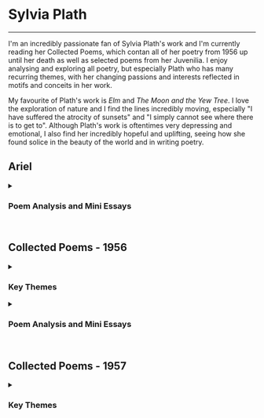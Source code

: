 # Sylvia Plath
---
I'm an incredibly passionate fan of Sylvia Plath's work and I'm currently reading her Collected Poems, which contan all of her poetry from 1956 up until her death as well as selected poems from her Juvenilia. I enjoy analysing and exploring all poetry, but especially Plath who has many recurring themes, with her changing passions and interests reflected in motifs and conceits in her work.

My favourite of Plath's work is *Elm* and *The Moon and the Yew Tree*. I love the exploration of nature and I find the lines incredibly moving, especially "I have suffered the atrocity of sunsets" and "I simply cannot see where there is to get to". Although Plath's work is oftentimes very depressing and emotional, I also find her incredibly hopeful and uplifting, seeing how she found solice in the beauty of the world and in writing poetry. 

## Ariel ##

<details>
  <summary> <h3> Poem Analysis and Mini Essays </h3> </summary>
  <br>
  <p> In this section I have written a few mini analysis of Plath's poems, and I have also uploaded photographs of my book annotations. I also take note of key themes that occurr in the collection and their connection to other sections and their key themes. </p> 
  
   <p> <b> <a href="Elm.html"> Elm </a> </b> </p>
 </details>
 
<br>

## Collected Poems - 1956 ##

<details>
  <summary> <h3> Key Themes </h3> </summary>
  <br>
  <p> I have noticed many recurring themes in her work as well as spotting her emerging style and her earlier experimentation which will eventually lead to her final collection Ariel. In the photos from her work take note of the colour-coded highlighting, pointing out these themes in each poem as I go in order to help me keep track of the recurring themes. </p>
  <ul> <li> Birds = Green </li> <li> Gender Conflict = Pink </li> <li> Astrology, the moon and sun = Orange </li> <li> Water = Blue/green </li> <li> Supernatural = Yellow </li> <li> Fire = Purple underline </li> <li> Green = Green underline </li> </ul>

  <p> <b> Birds: </b> </p>

  <p> Plath uses birds in many interesting ways in poems such as <i>Conversation Among the Ruins</i> where she mentions both "rooks croak" and "peacocks". The repetition of rooks is especially notable as they are often used in a way to explore isolation and companionship. In <i>Conversation Among the Ruins</i> Rooks are presented as a unified chorus, seperated from the speaker who is in a state of turmoil. In <i>Winter Landscape</i> Plath compares herself to a Rook, in isolation. Even later, in <i>Prospect</i> Plath describes "two black rooks". In this way therefore Rooks are presented in various stages of companionship, but are also often ominous signs of turmoil and "havoc". </p>
  
  <p> My personal favourite exploration of Rooks in 1956 is in <i>Black Rook in Rainy Weather</i>. This optimistic exploration of joy and contentment with the everyday, perfused with holy imagery of "angels" juxtaposed with earthly "rook", bird imagery, creates an interesting and engaging dynamic. I am not ashamed to say this poem, especially the line "I do not expect a miracle", reduced me to tears. </p>

  <p> Plath also mentions other birds such as "peacocks", using these as signs of masculinity and frivolity, although not neccesarily in a disparaging way. Plath uses Peacocks and other birds as a way of creating a lexical field of colour, contrasting vibrant birds with grey crows and rooks, as a way of connoting tone and creating atmosphere. Often Plath's mood when writing these poems is reflected in her choice of bird as a reference. </p>

  <p> <b> Astrology, especially the moon: </b> </p>

  <p> Plath is possibly most well known for her frequent reference to the moon. Throughout her work she refers to the moon as a friend, as a careless or even cruel 'other', and even as a symbol of her mother. In the 1956 poems it is notable that the moon is referred to in a positive light, although equally as something seperate and "celestial", distant from Plath no matter how much she might admire the moon. Plath wields the imagery of the moon to create incredible nighttime scenes and an overall tone of peace and awe. </p>
  
  <p> Plath also refers to the sun and the stars a lot in her descriptive imagery; these are often used to convey beauty of nature and hopefullness, as well as being used in metaphors such as "death/shatters the fabulous stars" in <i>Tale of a Tub</i>. I especially love her astrological imagery as I always find it stunning and inspirational. </p>

  <p> <b> Water: </b> </p>

  <p> Plath explores water imagery in a much more diverse way than any other motifs in her work. With poems dedicated to the ocean as a violent and powerful force at one end, and at the other a simple "black pond". In <i>Tale of a Tub</i> Plath's water imagery is not that of nature but that of a bathroom, using the lifeless surroundings to reflect an internal loss of certainty and meaning. She describes a "photographic chamber", and the room as "merely actual". The descriptions are bare and sad, with Plath finding solace only in the reality of her environment rather than the actual physicality of it. </p>

  <p> My personal favourite of Plath's exploration of water so far is in the first stanza of <i>Letter to a Purist</i>: </p>

  <p>"The envious assults of sea </p>

  <p> (Essaying, wave by wave, </p>

  <p> Tide by tide, </p>

  <p> To undo him, perpetually)," </p>

  <p> These lines portay the sea both as powerful but predictable and aimless; as violent but soothing (with the alliteration in "essaying"); as something admirable but equally something powerless in comparison to the "Purist" subject of the poem. The use of sibilance and dental alliteration create a smooth series of phrases, reflecting the methodical sway of the ocean. Unlike much of Plath's later work, the stanzas in 1956 are often much longer, however I love the use of very short lines and phrases which she continues to use for much of her poetry. Furthermore, the use of rhyme in the poem continues to create a sense of routine and predictability much like the tide of the sea. </p>
  
  <p> <b> Supernatural, especially mythological and religious: </b> </p>
  
  <p> Plath often uses Greek mythology in her work both in the subject of her poetry, such as in <i>Conversation Among the Ruins</i> whcih is based on Giorgio de Chirico's 1927 painting of the same name, and also in her description and metaphors. She especially refers to mythological creatures and characters such as the cyclops, sirens, nymphs, and gods. </p>
  
  <p> She also uses a lot of religious imagery, especially that of catholicism (although she refers to other religions as well). Plath uses imagery of angels a lot, sometimes as 'guardian' companions and other times as potentially dangerous enemies. One example of this subversion of the traditional representation of angels is in <i>Channel Crossing</i>, where she describes how the sea and ice "wrestle with us like angels". Whilst angels are usually (both in general literature and in Plath's work) used to convey safety and holiness, here Plath uses the imagery to create a scene of violence and destruction. </p>
  
  <p> Finally, Plath in general wields supernatural imagery by personifying and anthropomorphosising the everyday world; she uses dream-like description and experiences to make the everyday seem other or supernatural. I especially love this aspect of Plath's work as she wields the supernatural and unsual in order to convey internal conflict and emotions and to create uncertainty. </p>
  
  <p> <b> Fire: </b> </p>
  
  <p> Plath uses fire in many different ways in her poems. In 1956 she uses it to convey rage and passion, often alongside Gender Conflict, as well as to convey inspiration or hope. These two conflicting approaches to fire, as well as the contrasting water imagery throughout her work, creates an interesting binary opposition. </p> 
  
  <p> <b> The Colour Green: </b> </p>
  
  <p> Plath uses lots of colour imagery in her work, especially colours such as blue and orange, however I especially noted her frequent use of the colour green. Green is often associated with nature and life, which is often how Plath uses the colour as well, however she also uses the colour to create a sense of the unnatural or disturbing. Her use of "emerald" in <i>Ella Mason and her Eleven Cats</i>, for example, aligns Ella - the crazy cat lady - with her cats to create a strange simbiotic relationship between them in the description, further adding to the strangeness and the accompanying pity that the narrator feels for her. </p>
  
  <p> <b> Gender Conflict: </b> </p>
  
  <p> Plath is well known as a feminist writer, exploring ideas of female oppresion and male violence frequently in her work (especially in her later work in <i>Ariel</i>. However, in a few of her poems in 1956, Plath explores ideas of homosocial female conflict which I found incredibly engaging and interesting. In this way therefore, Plath's poems explore both heterosexual conflict between male violence and female subservience (and female resistance) as well as homosocial conflict amongst women, exacerbated by heteronormative binary society. </p>
  
</details>

<details>
  <summary> <h3> Poem Analysis and Mini Essays </h3> </summary>
    <br>
    <p> In this section I have written a few mini analysis of Plath's poems, and I have also uploaded photographs of my book annotations. I will also highlight the key themes from the previous section as seen in the poems themselves. </p>
    
<p> <b> <a href="Faun.html"> Faun </a> </b> </p> 
  <p> <b> <a href="Miss-Drake-Proceeds-to-Supper.html"> Miss Drake Proceeds to Supper </a> </b> </p>
  <p> <b> <a href="Black-Rook-in-Rainy-Weather.html"> Black Rook in Rainy Weather </a> </b> </p>
  

  </details>
  
  <br>
  
## Collected Poems - 1957 ##
  
  <details>
  <summary> <h3> Key Themes </h3> </summary>
  <br>
  <p> Some themes continue from 1956, however there are also some new themes that emerge. </p>
  
  <ul> <li> Birds = Green </li> <li> Gender Conflict = Pink </li> <li> Astrology = Orange </li> <li> Water = turqoise </li> <li> Supernatural, especially mythology and religion = Yellow </li> <li> Fire = Purple Underline </li> <li> Colour Green = Green underline </li> <li> Trees = Blue Underline </li> <li> Black and White, often in contrast = Green Star </li> <li> Dreams/Unreality = Pink Underline </li> <li> Stones, Earth, Greyness, Blankness = Red Underline </li> </ul>
  
  <p> <b> Birds: </b> </p>
  <p> As in 1956, Plath especially focusses on Rooks and other corvids at the beginning of 1957. By the end of 1957, however, this interest seems to fade and is replaced with a new resurgence and infatuation with Greek mythology as well as interest in art. However, some still notable quotations where mentions of birds are especially impactful is the imagery of chaos and death in <i> Snowman on the Moor </i> "and at his tread// ambushed birds by/ dozens dropped dead in the hedges". Later on, Plath uses similarly grim imagery in <i> The Lady and the Earthenware Head </i>, where she describes the grim stone head wedged in a tree, saying "let bell-tongued birds descant in blackest feather" over the bust. </p>
  
  <p> <b> Gender Conflict: </b> </p>
  <p> As Plath's poetry continues, her femenist tone and use of gender conflict becomes more and more refined. Arguably my favourite poem from this section, <i> The Disquieting Muses </i>, a poem inspired by the Giorgio de Chirico painting of the same name, explores gender conflict fabulously by portraying conflict amongst only women. The main source of conflict and resentment is targeted at her mother, who she resents for being overbearing and enforcing societal expectations onto her. However an overpowering presences of the "muses" themselves, both companions and antagonists to Plath throughout the poem, further addds to the sense of female conflict. Whilst there are three muses both in the painting and mentioned at the beginning of the poem, Plath only specifies and explores two of them: Terpischore, the muse of dance, and Euterpe, muse of music. They represent therefore not only the conflict Plath feels at the enforced gender norms of her society, enforced so forcefully by her mother during her childhood, but also the resentment and furstration she feels at never having been able to attain those standards. </p> 
  
  <p> <b> Astrology: </b> </p>
  <p> As usual, the most notable astrological theme is of the moon. The stars also are mentioned frequently and are often personified, for instance in <i> All the Dead Dears </i> Plath descibres the "Stars grinding, crumb by crumb". Through this, therefore, astrology and the cosmic suddenly takes on a rather more ominous tone. Whereas before the moon, sun, and stars, have been a sign of strength or of scenic beauty, they quickly are growing to become sources of conflict and insidious negativity. </p>
  
  <p> <b> Water: </b> </p>
  <p> Lots of sea imagery is used throughout 1957. Also notable is many mentions of moor imagery, likely inspired by Plath's time spent in West Yorkshire. </p>
  
  <p> <b> Supernatural: </b> <p>
  <p> Throughout there is emphasis on Greek mythology, from both beasts, Gods, culture, and other characters. Plath also shows an interest in Ghosts, unspurising as she often dabbled in the occult, using a homemade Ouija board to commune with the dead alongside Ted and some of their friends. This is especially notable in her poem <i> Ouija </i> in which she describes such a night, communing with the character Pan, who she frequently encountered. </p>
  
  <p> <b> Fire: </b> </p>
  <p> Presented as a source of passion and an indication of life and health. </p>
  
  <p> <b> Green: </b> </p>
  <p> Plath uses the colour green in many different ways. On the one hand, she uses it to describe lush landscapes and seascapes, to create a postiive atmosphere of health and plentifullness, as in <i> On the Difficulty of Conjuring Up a Dryad </i>. On the other hand, on rarer occasions Plath goes on to use the colour to convey a sense of illness, conflict, or unreality. </p>
  
  <p> <b> Trees: </b> </p>
  <p> This theme recurrs infrequently throughout Plath's poetry in general. Notably she uses trees a lot in reference to dryads and mythology in this section. </p>
  
  <p> <b> Black and White: </b> </p>
  <p> Heavily entangled with the theme of stones, Plath uses this theme to convey conflict and create a dismal, hopeless atmosphere. The colour white (and grey) is arguably more frequent than black, however is not used in the sense of purity but rather blankness and emptiness. Plath generally uses this theme of create a sense of hopelessness. </p> 
  
  <p> <b> Dreams/Unreality: </b> </p>
  <p> In general, Plath's writing style tends to create an atmosphere of uncertainty, with shifting locations and narratives. However, this reaches new hights with her poems inspired by the symbolist painter Giorgio de Chirico near the end of 1957. I often find it difficult not to highlight every poem in her collection with this theme, as it comes up so often and is often incredibly subtle or shifitng; therefore I have only highlighted instances where it is especially notable or impactful. </p>
  
  <p> <b> Stones, etc: </b> </p>
  <p> As suggested by the title of this theme, Plath frequently creates a dismal atmosphere. One of the key ways she achieves this is through a cold, unfeeling lexical field of harsh materials and feelings. Notable exampls are the poems <i> Hardcastle Crags, The Thin People,</i> and <i> All The Dead Dears </i>, amongst others. Plath achieves this not only with mentions of stones and greyness, but also with other hard materials and unfeeling environments such as the theme of wood in <i> The Disquieting Muses </i> which describes the eerie and ominous wooden mannequin figures in the Giorgio de Chirico painting of the same name. </p>
  </details> 
  
